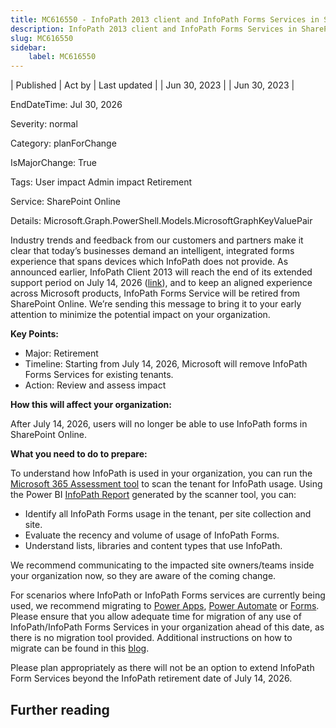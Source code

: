 ```yaml
---
title: MC616550 - InfoPath 2013 client and InfoPath Forms Services in SharePoint Online will reach end of support in July 2026
description: InfoPath 2013 client and InfoPath Forms Services in SharePoint Online will reach end of support in July 2026
slug: MC616550
sidebar:
    label: MC616550
---
```



| Published | Act by | Last updated |
| Jun 30, 2023 |  | Jun 30, 2023 |

EndDateTime: Jul 30, 2026

Severity: normal

Category: planForChange

IsMajorChange: True

Tags: User impact Admin impact Retirement

Service: SharePoint Online

Details: Microsoft.Graph.PowerShell.Models.MicrosoftGraphKeyValuePair

<p>Industry trends and feedback from our customers and partners make it clear that today’s businesses demand an intelligent, integrated forms experience that spans devices which InfoPath does not provide. As announced earlier, InfoPath Client 2013 will reach the end of its extended support period on July 14, 2026 (<a href="https://learn.microsoft.com/lifecycle/products/infopath-2013" target="_blank">link</a>), and to keep an aligned experience across Microsoft products, InfoPath Forms Service will be retired from SharePoint Online. We’re sending this message to bring it to your early attention to minimize the potential impact on your organization.&nbsp;</p><p><b>Key Points:</b></p><ul><li>Major: Retirement</li><li>Timeline: Starting from July 14, 2026, Microsoft will remove InfoPath Forms Services for existing tenants. </li><li>Action: Review and assess impact</li></ul><p><b>How this will affect your organization:</b><br></p><p>After July 14, 2026, users will no longer be able to use InfoPath forms in SharePoint Online.&nbsp;</p><p><b>What you need to do to prepare:</b><br></p><p>To understand how InfoPath is used in your organization, you can run the <a href="https://aka.ms/assessment/infopath" target="_blank">Microsoft 365 Assessment tool</a> to scan the tenant for InfoPath usage. Using the Power BI <a href="https://aka.ms/assessment/infopathreport" target="_blank">InfoPath Report</a> generated by the scanner tool, you can:</p><ul><li>Identify all InfoPath Forms usage in the tenant, per site collection and site.</li><li>Evaluate the recency and volume of usage of InfoPath Forms.</li><li>Understand lists, libraries and content types that use InfoPath.</li></ul><p>We recommend communicating to the impacted site owners/teams inside your organization now, so they are aware of the coming change.
</p><p>For scenarios where InfoPath or InfoPath Forms services are currently being used, we recommend migrating to <a href="https://powerapps.microsoft.com/" target="_blank">Power Apps</a>, <a href="https://powerautomate.microsoft.com/" target="_blank">Power Automate</a> or <a href="https://forms.office.com/" target="_blank">Forms</a>.  Please ensure that you allow adequate time for migration of any use of InfoPath/InfoPath Forms Services in your organization ahead of this date, as there is no migration tool provided. Additional instructions on how to migrate can be found in this <a href="https://aka.ms/sp-infopath-update" target="_blank">blog</a>.&nbsp;</p><p>Please plan appropriately as there will not be an option to extend InfoPath Form Services beyond the InfoPath retirement date of July 14, 2026.</p>

## Further reading
